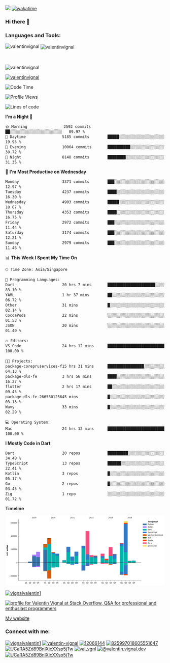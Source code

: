 
![](https://komarev.com/ghpvc/?username=valentinvignal&label=Profile%20views&color=0e75b6&style=flat)
[![wakatime](https://wakatime.com/badge/user/a700230c-ba51-4378-8fbc-fbcb542401ed.svg)](https://wakatime.com/@a700230c-ba51-4378-8fbc-fbcb542401ed)

### Hi there 👋

<h3 align="left">Languages and Tools:</h3>


<p><img align="left" src="https://github-readme-stats.vercel.app/api?username=ValentinVignal&count_private=true&show_icons=true&theme=dark" alt="valentinvignal" /></p>

<p>&nbsp;<img align="center" src="https://github-readme-stats.vercel.app/api/top-langs/?username=ValentinVignal&hide=jupyter%20notebook&layout=compact&theme=dark" alt="valentinvignal" /></p>

<br/>

<p><img align="center" src="https://github-readme-streak-stats.herokuapp.com/?user=valentinvignal&theme=dark" alt="valentinvignal" /></p>


<p align="left"> <a href="https://github.com/ryo-ma/github-profile-trophy"><img src="https://github-profile-trophy.vercel.app/?username=valentinvignal&theme=darkhub" alt="valentinvignal" /></a> </p>

<!--START_SECTION:waka-->
![Code Time](http://img.shields.io/badge/Code%20Time-2%2C911%20hrs%208%20mins-blue)

![Profile Views](http://img.shields.io/badge/Profile%20Views-13-blue)

![Lines of code](https://img.shields.io/badge/From%20Hello%20World%20I%27ve%20Written-4.2%20million%20lines%20of%20code-blue)

**I'm a Night 🦉** 

```text
🌞 Morning                2592 commits        ██░░░░░░░░░░░░░░░░░░░░░░░   09.97 % 
🌆 Daytime                5185 commits        █████░░░░░░░░░░░░░░░░░░░░   19.95 % 
🌃 Evening                10064 commits       ██████████░░░░░░░░░░░░░░░   38.72 % 
🌙 Night                  8148 commits        ████████░░░░░░░░░░░░░░░░░   31.35 % 
```
📅 **I'm Most Productive on Wednesday** 

```text
Monday                   3371 commits        ███░░░░░░░░░░░░░░░░░░░░░░   12.97 % 
Tuesday                  4237 commits        ████░░░░░░░░░░░░░░░░░░░░░   16.30 % 
Wednesday                4903 commits        █████░░░░░░░░░░░░░░░░░░░░   18.87 % 
Thursday                 4353 commits        ████░░░░░░░░░░░░░░░░░░░░░   16.75 % 
Friday                   2972 commits        ███░░░░░░░░░░░░░░░░░░░░░░   11.44 % 
Saturday                 3174 commits        ███░░░░░░░░░░░░░░░░░░░░░░   12.21 % 
Sunday                   2979 commits        ███░░░░░░░░░░░░░░░░░░░░░░   11.46 % 
```


📊 **This Week I Spent My Time On** 

```text
🕑︎ Time Zone: Asia/Singapore

💬 Programming Languages: 
Dart                     20 hrs 7 mins       █████████████████████░░░░   83.10 % 
YAML                     1 hr 37 mins        ██░░░░░░░░░░░░░░░░░░░░░░░   06.72 % 
Other                    31 mins             █░░░░░░░░░░░░░░░░░░░░░░░░   02.14 % 
CocoaPods                22 mins             ░░░░░░░░░░░░░░░░░░░░░░░░░   01.53 % 
JSON                     20 mins             ░░░░░░░░░░░░░░░░░░░░░░░░░   01.40 % 

🔥 Editors: 
VS Code                  24 hrs 12 mins      █████████████████████████   100.00 % 

🐱‍💻 Projects: 
package-corepruservices-f15 hrs 31 mins      ████████████████░░░░░░░░░   64.13 % 
package-dls-fe           3 hrs 56 mins       ████░░░░░░░░░░░░░░░░░░░░░   16.27 % 
flutter                  2 hrs 17 mins       ██░░░░░░░░░░░░░░░░░░░░░░░   09.45 % 
package-dls-fe-266580125645 mins             █░░░░░░░░░░░░░░░░░░░░░░░░   03.13 % 
Wavy                     33 mins             █░░░░░░░░░░░░░░░░░░░░░░░░   02.29 % 

💻 Operating System: 
Mac                      24 hrs 12 mins      █████████████████████████   100.00 % 
```

**I Mostly Code in Dart** 

```text
Dart                     20 repos            █████████░░░░░░░░░░░░░░░░   34.48 % 
TypeScript               13 repos            ██████░░░░░░░░░░░░░░░░░░░   22.41 % 
Kotlin                   3 repos             █░░░░░░░░░░░░░░░░░░░░░░░░   05.17 % 
Go                       2 repos             █░░░░░░░░░░░░░░░░░░░░░░░░   03.45 % 
Zig                      1 repo              ░░░░░░░░░░░░░░░░░░░░░░░░░   01.72 % 
```



**Timeline**

![Lines of Code chart](https://raw.githubusercontent.com/ValentinVignal/ValentinVignal/main/assets/bar_graph.png)


<!--END_SECTION:waka-->

<p align="left"> <a href="https://twitter.com/vignalvalentin1" target="blank"><img src="https://img.shields.io/twitter/follow/vignalvalentin1?logo=twitter" alt="vignalvalentin1" /></a> </p>

<a href="https://stackoverflow.com/users/12066144/valentin-vignal"><img src="https://stackexchange.com/users/flair/16694563.png?theme=dark" width="208" height="58" alt="profile for Valentin Vignal at Stack Overflow, Q&amp;A for professional and enthusiast programmers" title="profile for Valentin Vignal at Stack Overflow, Q&amp;A for professional and enthusiast programmers"></a>

[My website](https://valentinvignal.github.io/portfolio/)

<h3 align="left">Connect with me:</h3>
<p align="left">
<a href="https://twitter.com/vignalvalentin1" target="blank"><img align="center" src="https://raw.githubusercontent.com/rahuldkjain/github-profile-readme-generator/master/src/images/icons/Social/twitter.svg" alt="vignalvalentin1" height="30" width="40" /></a>
<a href="https://linkedin.com/in/valentin-vignal" target="blank"><img align="center" src="https://raw.githubusercontent.com/rahuldkjain/github-profile-readme-generator/master/src/images/icons/Social/linked-in-alt.svg" alt="valentin-vignal" height="30" width="40" /></a>
<a href="https://stackoverflow.com/users/12066144" target="blank"><img align="center" src="https://raw.githubusercontent.com/rahuldkjain/github-profile-readme-generator/master/src/images/icons/Social/stack-overflow.svg" alt="12066144" height="30" width="40" /></a>
<a href="https://discordapp.com/users/825997018605551647" target="blank"><img align="center" src="https://raw.githubusercontent.com/rahuldkjain/github-profile-readme-generator/master/src/images/icons/Social/discord.svg" alt="825997018605551647" height="30" width="40" /></a>
<a href="https://www.reddit.com/user/ValentinVignal" target="blank"><img align="center" src="https://raw.githubusercontent.com/rahuldkjain/github-profile-readme-generator/master/src/images/icons/Social/reddit.svg" alt="UCaRA5Zd89BnlXicXXsp5jTw" height="30" width="40" /></a>
<a href="https://instagram.com/valentin_vignal" target="blank"><img align="center" src="https://raw.githubusercontent.com/rahuldkjain/github-profile-readme-generator/master/src/images/icons/Social/instagram.svg" alt="val_vgnl" height="30" width="40" /></a>
<a href="https://medium.com/@valentin.vignal.dev" target="blank"><img align="center" src="https://raw.githubusercontent.com/rahuldkjain/github-profile-readme-generator/master/src/images/icons/Social/medium.svg" alt="@valentin.vignal.dev" height="30" width="40" /></a>
<a href="https://www.youtube.com/channel/UCaRA5Zd89BnlXicXXsp5jTw" target="blank"><img align="center" src="https://raw.githubusercontent.com/rahuldkjain/github-profile-readme-generator/master/src/images/icons/Social/youtube.svg" alt="UCaRA5Zd89BnlXicXXsp5jTw" height="30" width="40" /></a>
</p>


